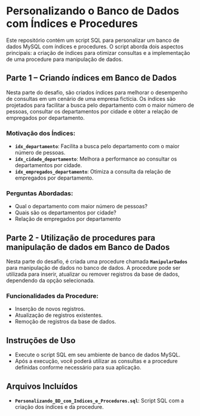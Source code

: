 # **Personalizando o Banco de Dados com Índices e Procedures**

Este repositório contém um script SQL para personalizar um banco de dados MySQL com índices e procedures. O script aborda dois aspectos principais: a criação de índices para otimizar consultas e a implementação de uma procedure para manipulação de dados.

## **Parte 1 – Criando índices em Banco de Dados**

Nesta parte do desafio, são criados índices para melhorar o desempenho de consultas em um cenário de uma empresa fictícia. Os índices são projetados para facilitar a busca pelo departamento com o maior número de pessoas, consultar os departamentos por cidade e obter a relação de empregados por departamento.

### **Motivação dos Índices:**

- **`idx_departamento`**: Facilita a busca pelo departamento com o maior número de pessoas.
- **`idx_cidade_departamento`**: Melhora a performance ao consultar os departamentos por cidade.
- **`idx_empregados_departamento`**: Otimiza a consulta da relação de empregados por departamento.

### **Perguntas Abordadas:**

- Qual o departamento com maior número de pessoas?
- Quais são os departamentos por cidade?
- Relação de empregados por departamento

## **Parte 2 - Utilização de procedures para manipulação de dados em Banco de Dados**

Nesta parte do desafio, é criada uma procedure chamada **`ManipularDados`** para manipulação de dados no banco de dados. A procedure pode ser utilizada para inserir, atualizar ou remover registros da base de dados, dependendo da opção selecionada.

### **Funcionalidades da Procedure:**

- Inserção de novos registros.
- Atualização de registros existentes.
- Remoção de registros da base de dados.

## **Instruções de Uso**

- Execute o script SQL em seu ambiente de banco de dados MySQL.
- Após a execução, você poderá utilizar as consultas e a procedure definidas conforme necessário para sua aplicação.

## **Arquivos Incluídos**

- **`Personalizando_BD_com_Indices_e_Procedures.sql`**: Script SQL com a criação dos índices e da procedure.
